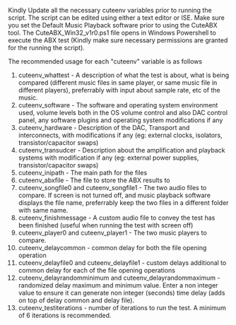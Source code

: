 Kindly Update all the necessary cuteenv variables prior to running the script. The script can be edited using either a text editor or ISE. Make sure you set the Default Music Playback software prior to using the CuteABX tool.  The CuteABX_Win32_v1r0.ps1 file opens in Windows Powershell to execute the ABX test (Kindly make sure necessary permissions are granted for the running the script).

The recommended usage for each "cuteenv" variable is as follows
1. cuteenv_whattest - A description of what the test is about, what is being compared (different music files in same player, or same music file in different players), preferrably with input about sample rate, etc of the music. 
2. cuteenv_software - The software and operating system environment used, volume levels both in the OS volume control and also DAC control panel, any software plugins and operating system modifications if any
3. cuteenv_hardware - Description of the DAC, Transport and interconnects, with modifications if any (eg: external clocks, isolators, transistor/capacitor swaps)
4. cuteenv_transudcer - Description about the amplification and playback systems with modification if any (eg: external power supplies, transistor/capacitor swaps)
5. cuteenv_inipath - The main path for the files
6. cuteenv_abxfile - The file to store the ABX results to
7. cuteenv_songfile0 and cuteenv_songfile1 - The two audio files to compare. If screen is not turned off, and music playback software displays the file name, preferrably keep the two files in a different folder with same name.
8. cuteenv_finishmessage - A custom audio file to convey the test has been finished (useful when running the test with screen off)
9. cuteenv_player0 and cuteenv_player1 - The two music players to compare.
10. cuteenv_delaycommon - common delay for both the file opening operation
11. cuteenv_delayfile0 and cuteenv_delayfile1 - custom delays additional to common delay for each of the file opening operations
12. cuteenv_delayrandomminimum and cuteenv_delayrandommaximum - randomized delay maximum and minimum value. Enter a non integer value to ensure it can generate non integer (seconds) time delay (adds on top of delay common and delay file).
13. cuteenv_testiterations - number of iterations to run the test. A minimum of 6 iterations is recommended.

